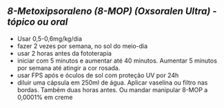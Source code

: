 ## ***8-Metoxipsoraleno (8-MOP) (Oxsoralen Ultra) - tópico ou oral***


- Usar 0,5-0,6mg/kg/dia  
- fazer 2 vezes por semana, no sol do meio-dia  
- usar 2 horas antes da fototerapia  
- iniciar com 5 minutos e aumentar até 40 minutos. Aumentar 5 minutos por semana até atingir a cor rosada.  
- usar FPS após e óculos de sol com proteção UV por 24h  
- diluir uma cápsula em 250ml de água. Aplicar vaselina ou filtro nas bordas. Também duas horas antes. Ou mandar manipular 8-MOP a 0,0001% em creme

